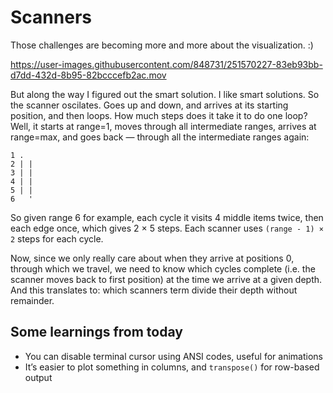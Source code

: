 # Scanners

Those challenges are becoming more and more about the visualization. :)

https://user-images.githubusercontent.com/848731/251570227-83eb93bb-d7dd-432d-8b95-82bcccefb2ac.mov

But along the way I figured out the smart solution. I like smart solutions.
So the scanner oscilates. Goes up and down, and arrives at its starting position,
and then loops. How much steps does it take it to do one loop? Well, it starts
at range=1, moves through all intermediate ranges, arrives at range=max, and goes
back — through all the intermediate ranges again:

```
1 . 
2 | |
3 | |
4 | |
5 | |
6   '
```

So given range 6 for example, each cycle it visits 4 middle items twice, then each edge
once, which gives 2 × 5 steps. Each scanner uses `(range - 1) × 2` steps for each cycle.

Now, since we only really care about when they arrive at positions 0, through which we
travel, we need to know which cycles complete (i.e. the scanner moves back to first position)
at the time we arrive at a given depth. And this translates to: which scanners term divide
their depth without remainder.

## Some learnings from today

* You can disable terminal cursor using ANSI codes, useful for animations
* It’s easier to plot something in columns, and `transpose()` for row-based output 